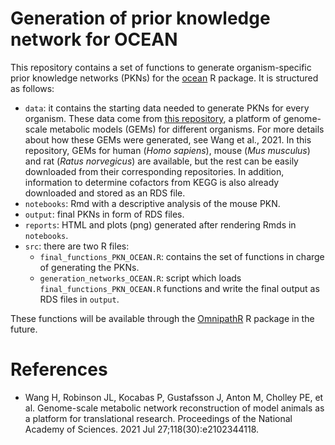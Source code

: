 # Generation of prior knowledge network for OCEAN

This repository contains a set of functions to generate organism-specific prior knowledge networks (PKNs) for the [ocean](https://github.com/saezlab/ocean) R package. It is structured as follows: 

* `data`: it contains the starting data needed to generate PKNs for every organism. These data come from [this repository](https://github.com/SysBioChalmers/), a platform of genome-scale metabolic models (GEMs) for different organisms. For more details about how these GEMs were generated, see Wang et al., 2021. In this repository, GEMs for human (_Homo sapiens_), mouse (_Mus musculus_) and rat (_Ratus norvegicus_) are available, but the rest can be easily downloaded from their corresponding repositories. In addition, information to determine cofactors from KEGG is also already downloaded and stored as an RDS file.
* `notebooks`: Rmd with a descriptive analysis of the mouse PKN. 
* `output`: final PKNs in form of RDS files. 
* `reports`: HTML and plots (png) generated after rendering Rmds in `notebooks`. 
* `src`: there are two R files: 
    * `final_functions_PKN_OCEAN.R`: contains the set of functions in charge of generating the PKNs. 
    * `generation_networks_OCEAN.R`: script which loads `final_functions_PKN_OCEAN.R` functions and write the final output as RDS files in `output`. 

These functions will be available through the [OmnipathR](https://bioconductor.org/packages/release/bioc/html/OmnipathR.html) R package in the future. 

# References

* Wang H, Robinson JL, Kocabas P, Gustafsson J, Anton M, Cholley PE, et al. Genome-scale metabolic network reconstruction of model animals as a platform for translational research. Proceedings of the National Academy of Sciences. 2021 Jul 27;118(30):e2102344118.
